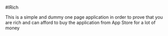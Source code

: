 #IRich

This is a simple and dummy one page application in order to prove that you are rich and can afford to buy the application from App Store for a lot of money
